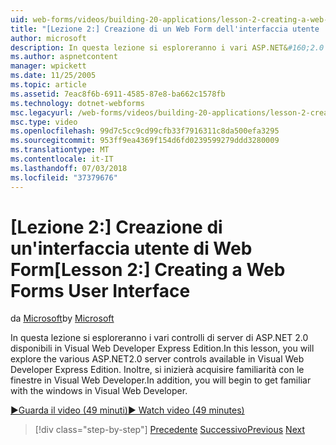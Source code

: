 ```yaml
---
uid: web-forms/videos/building-20-applications/lesson-2-creating-a-web-forms-user-interface
title: "[Lezione 2:] Creazione di un Web Form dell'interfaccia utente | Microsoft Docs"
author: microsoft
description: In questa lezione si esploreranno i vari ASP.NET&#160;2.0 controlli server disponibili in Visual Web Developer Express Edition. Inoltre, sarà possibile iniziare...
ms.author: aspnetcontent
manager: wpickett
ms.date: 11/25/2005
ms.topic: article
ms.assetid: 7eac8f6b-6911-4585-87e8-ba662c1578fb
ms.technology: dotnet-webforms
msc.legacyurl: /web-forms/videos/building-20-applications/lesson-2-creating-a-web-forms-user-interface
msc.type: video
ms.openlocfilehash: 99d7c5cc9cd99cfb33f7916311c8da500efa3295
ms.sourcegitcommit: 953ff9ea4369f154d6fd0239599279ddd3280009
ms.translationtype: MT
ms.contentlocale: it-IT
ms.lasthandoff: 07/03/2018
ms.locfileid: "37379676"
---
```

<a name="lesson-2-creating-a-web-forms-user-interface"></a><span data-ttu-id="9918a-104">[Lezione 2:] Creazione di un'interfaccia utente di Web Form</span><span class="sxs-lookup"><span data-stu-id="9918a-104">[Lesson 2:] Creating a Web Forms User Interface</span></span>
====================
<span data-ttu-id="9918a-105">da [Microsoft](https://github.com/microsoft)</span><span class="sxs-lookup"><span data-stu-id="9918a-105">by [Microsoft](https://github.com/microsoft)</span></span>

<span data-ttu-id="9918a-106">In questa lezione si esploreranno i vari controlli di server di ASP.NET 2.0 disponibili in Visual Web Developer Express Edition.</span><span class="sxs-lookup"><span data-stu-id="9918a-106">In this lesson, you will explore the various ASP.NET2.0 server controls available in Visual Web Developer Express Edition.</span></span> <span data-ttu-id="9918a-107">Inoltre, si inizierà acquisire familiarità con le finestre in Visual Web Developer.</span><span class="sxs-lookup"><span data-stu-id="9918a-107">In addition, you will begin to get familiar with the windows in Visual Web Developer.</span></span>

[<span data-ttu-id="9918a-108">&#9654;Guarda il video (49 minuti)</span><span class="sxs-lookup"><span data-stu-id="9918a-108">&#9654; Watch video (49 minutes)</span></span>](https://channel9.msdn.com/Blogs/ASP-NET-Site-Videos/lesson-2-creating-a-web-forms-user-interface)

> [!div class="step-by-step"]
> <span data-ttu-id="9918a-109">[Precedente](lesson-1-getting-started-with-visual-web-developer-express.md)
> [Successivo](lesson-3-understanding-more-about-events-and-postback.md)</span><span class="sxs-lookup"><span data-stu-id="9918a-109">[Previous](lesson-1-getting-started-with-visual-web-developer-express.md)
[Next](lesson-3-understanding-more-about-events-and-postback.md)</span></span>
